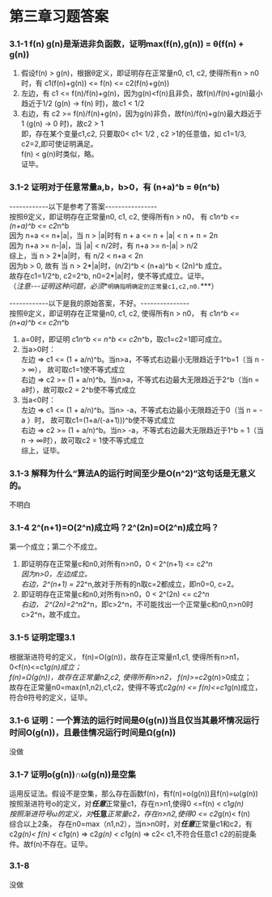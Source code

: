 第三章习题答案
=
### 3.1-1 f(n) g(n)是渐进非负函数，证明max(f(n),g(n)) = θ(f(n) + g(n))  
1. 假设f(n) > g(n)，根据θ定义，即证明存在正常量n0, c1, c2, 使得所有n > n0时，有 c1(f(n)+g(n)) <= f(n) <= c2(f(n)+g(n))  
2. 左边，有 c1 <= f(n)/f(n)+g(n)，因为g(n)<f(n)且非负，故f(n)/f(n)+g(n)最小趋近于1/2 (g(n) -> f(n) 时)，故c1 < 1/2  
3. 右边，有 c2 >= f(n)/f(n)+g(n)，因为g(n)非负，故f(n)/f(n)+g(n)最大趋近于1 (g(n) -> 0 时)，故c2 > 1  
即，存在某个变量c1,c2, 只要取0< c1< 1/2 , c2 >1的任意值，如 c1=1/3, c2=2,即可使证明满足。  
f(n) < g(n)时类似，略。  
证毕。  

### 3.1-2 证明对于任意常量a,b，b>0，有 (n+a)^b = θ(n^b)  
------------以下是参考了答案----------------   
按照θ定义，即证明存在正常量n0, c1, c2, 使得所有n > n0， 有 c1*n^b <= (n+a)^b <= c2*n^b  
因为 n+a <= n+|a|，当 n > |a|时有 n + a <= n + |a| < n + n = 2n   
因为 n+a >= n-|a|，当 |a| < n/2时，有 n+a >= n-|a| > n/2  
综上，当 n > 2*|a|时，有   n/2 < n+a <  2n  
因为b > 0, 故有 当 n > 2*|a|时，(n/2)^b < (n+a)^b <  (2n)^b 成立。  
故存在c1=1/2^b, c2=2^b, n0=2*|a|时，使不等式成立。证毕。  
（*注意---证明这种问题，必须**`明确指明确定的正常量c1,c2,n0.`***）  

------------以下是我的原始答案，不好。---------------  
按照θ定义，即证明存在正常量n0, c1, c2, 使得所有n > n0， 有 c1*n^b <= (n+a)^b <= c2*n^b  
1. a=0时，即证明 c1*n^b <= n^b <= c2*n^b，取c1=c2=1即可成立。  
2. 当a>0时：  
   左边 => c1 <= (1 + a/n)^b。当n>a，不等式右边最小无限趋近于1^b=1（当 n -> ∞）， 故可取c1=1使不等式成立   
   右边 => c2 >= (1 + a/n)^b。当n>a，不等式右边最大无限趋近于2^b（当n = a时），故可取c2 = 2^b使不等式成立   
3. 当a<0时：   
   左边 => c1 <= (1 + a/n)^b。当n> -a，不等式右边最小无限趋近于0（当 n = -a ）时， 故可取c1=(1+a/(-a+1)))^b使不等式成立   
   右边 => c2 >= (1 + a/n)^b。当n> -a，不等式右边最大无限趋近于1^b = 1（当n -> ∞时），故可取c2 = 1使不等式成立   
综上，证毕。   
 
### 3.1-3 解释为什么“算法A的运行时间至少是O(n^2)”这句话是无意义的。   
不明白   

### 3.1-4  2^(n+1)=O(2^n)成立吗？2^(2n)=O(2^n)成立吗？   
第一个成立；第二个不成立。  
1. 即证明存在正常量c和n0,对所有n>n0，0 < 2^(n+1) <= c*2^n  
	因为n>0，左边成立。  
	右边，2^(n+1) = 2*2^n,故对于所有的n取c=2都成立，即n0=0, c=2。  
2. 即证明存在正常量c和n0,对所有n>n0，0 < 2^(2n) <= c*2^n  
	右边， 2^(2n)=2^n*2^n，即c>2^n，不可能找出一个正常量c和n0,n>n0时 c>2^n，故不成立。  

### 3.1-5 证明定理3.1  
根据渐进符号的定义， 
f(n)=O(g(n))，故存在正常量n1,c1, 使得所有n>n1， 0<f(n)<=c1*g(n)成立；  
f(n)=Ω(g(n))，故存在正常量n2,c2, 使得所有n>n2， f(n)>=c2*g(n)>0成立；  
故存在正常量n0=max(n1,n2),c1,c2，使得不等式c2*g(n) <= f(n)<=c1*g(n)成立，符合θ符号的定义，证毕。  

### 3.1-6 证明：一个算法的运行时间是Θ(g(n))当且仅当其最坏情况运行时间O(g(n))，且最佳情况运行时间是Ω(g(n))  
没做  

### 3.1-7 证明o(g(n))∩ω(g(n))是空集   
运用反证法。假设不是空集，那么存在函数f(n)，有f(n)=o(g(n))且f(n)=ω(g(n))   
按照渐进符号o的定义，对***任意***正常量c1，存在n>n1,使得0 <=f(n) < c1*g(n)  
按照渐进符号ω的定义，对***任意***正常量c2，存在n>n2,使得0 <= c2*g(n)< f(n)  
综合以上2条， 存在n0=max（n1,n2），当n>n0时，对***任意***正常量c1和c2，有   
	c2*g(n)< f(n) < c1*g(n) => c2*g(n) < c1*g(n) => c2< c1,不符合任意c1 c2的前提条件。故f(n)不存在。证毕。 

### 3.1-8  
没做   
